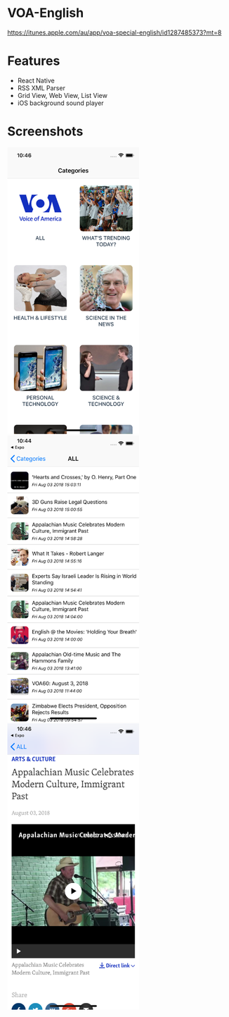 # VOA-English
https://itunes.apple.com/au/app/voa-special-english/id1287485373?mt=8

# Features
- React Native
- RSS XML Parser
- Grid View, Web View, List View
- iOS background sound player

# Screenshots
<img src="https://github.com/hung-nb/VOA-English/blob/master/Simulator%20Screen%20Shot%20-%20iPhone%20X%20-%202018-08-03%20at%2022.46.55.png" width="300"/><img src="https://github.com/hung-nb/VOA-English/blob/master/Simulator%20Screen%20Shot%20-%20iPhone%20X%20-%202018-08-03%20at%2022.44.05.png" width="300"/><img src="https://github.com/hung-nb/VOA-English/blob/master/Simulator%20Screen%20Shot%20-%20iPhone%20X%20-%202018-08-03%20at%2022.46.03.png" width="300"/>
